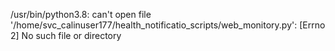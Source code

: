 /usr/bin/python3.8: can't open file '/home/svc_calinuser177/health_notificatio_scripts/web_monitory.py': [Errno 2] No such file or directory
